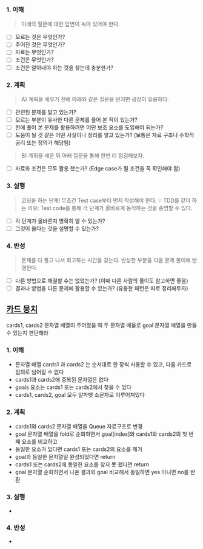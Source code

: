 ### 1. 이해
> 아래의 질문에 대한 답변이 녹아 있어야 한다.

- [ ] 모르는 것은 무엇인가?
- [ ] 주어진 것은 무엇인가?
- [ ] 자료는 무엇인가?
- [ ] 조건은 무엇인가?
- [ ] 조건은 알아내야 하는 것을 찾는데 충분한가?

### 2. 계획
> A) 계획을 세우기 전에 아래와 같은 질문을 던지면 굉장히 유용하다.

- [ ] 관련된 문제를 알고 있는가?
- [ ] 모르는 부분이 유사한 다른 문제를 풀어 본 적이 있는가?
- [ ] 전에 풀어 본 문제를 활용하려면 어떤 보조 요소를 도입해야 되는가?
- [ ] 도움이 될 것 같은 어떤 사실이나 정리를 알고 있는가? (보통은 자료 구조나 수학적 공리 또는 정의가 해당됨)

> B) 계획을 세운 뒤 아래 질문을 통해 한번 더 점검해보자.

- [ ] 자료와 조건은 모두 활용 했는가? (Edge case가 될 조건을 꼭 확인해야 함)

### 3. 실행
> 코딩을 하는 단계! 무조건 Test case부터 먼저 작성해야 한다.
💡 TDD를 같이 하는 이유: Test code를 통해 각 단계가 올바르게 동작하는 것을 증명할 수 있다.

- [ ] 각 단계가 올바른지 명확히 알 수 있는가?
- [ ] 그것이 옳다는 것을 설명할 수 있는가?

### 4. 반성
> 문제를 다 풀고 나서 회고하는 시간을 갖는다. 반성한 부분을 다음 문제 풀이에 반영한다.

- [ ] 다른 방법으로 해결할 수는 없었는가? (이때 다른 사람의 풀이도 참고하면 좋음)
- [ ] 결과나 방법을 다른 문제에 활용할 수 있는가? (유용한 패턴은 따로 정리해두자)

## [카드 뭉치](https://school.programmers.co.kr/learn/courses/30/lessons/159994)
cards1, cards2 문자열 배열이 주어졌을 때 두 문자열 배올로 goal 문자열 배열을 만들 수 있는지 판단해라

### 1. 이해
- 문자열 배열 cards1 과 cards2 는 순서대로 한 장씩 사용할 수 있고, 다음 카드로 임의로 넘어갈 수 없다 
- cards1과 cards2에 중복된 문자열은 없다 
- goals 요소는 cards1 또는 cards2에서 찾을 수 있다
- cards1, cards2, goal 모두 알파벳 소문자로 이루어져있다 

### 2. 계획
- cards1와 cards2 문자열 배열을 Queue 자료구조로 변경 
- goal 문자열 배열을 fold로 순회하면서 goal[index]와 cards1와 cards2의 첫 번째 요소를 비교하고 
- 동일한 요소가 있다면 cards1 또는 cards2의 요소를 제거 
- goal과 동일한 문자열일 완성되었다면 return 
- cards1 또는 cards2에 동일한 요소를 찾지 못 했다면 return 
- goal 문자열 순회하면서 나온 결과와 goal 비교해서 동일하면 yes 아니면 no를 반환 

### 3. 실행
- 

### 4. 반성
-
